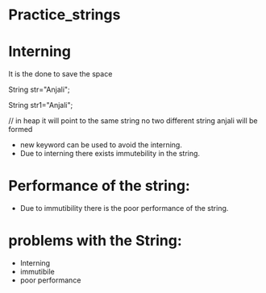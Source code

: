 # Practice_strings

# Interning 

It is the done to save the space


String str="Anjali";

String str1="Anjali";

// in heap it will point to the same string no  two different string anjali will be formed

* new keyword can be used to avoid the interning.
* Due to interning there exists immutebility in the string.

# Performance of the string:

* Due to immutibility there is the poor performance of the string.

# problems with the String:
* Interning
* immutibile
* poor performance
